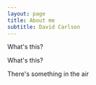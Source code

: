 ```yaml
---
layout: page
title: About me
subtitle: David Carlson
---
```


What's this?

What's this?

There's something in the air
